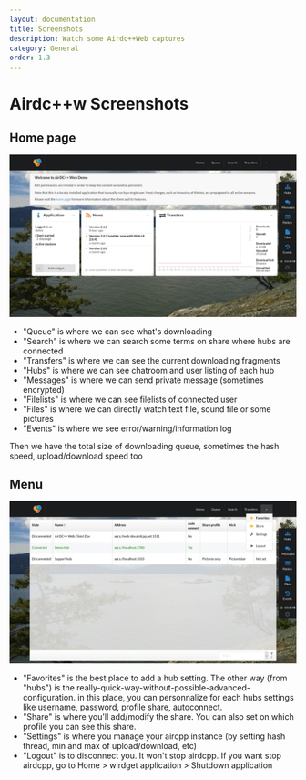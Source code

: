 ```yaml
---
layout: documentation
title: Screenshots
description: Watch some Airdc++Web captures
category: General
order: 1.3
---
```


# Airdc++w Screenshots

## Home page

![Home-page](../../assets/Airdcpp-home.png "Home Pages of Airdcpp-w")

 - "Queue" is where we can see what's downloading
 - "Search" is where we can search some terms on share where hubs are connected
 - "Transfers" is where we can see the current downloading fragments
 - "Hubs" is where we can see chatroom and user listing of each hub
 - "Messages" is where we can send private message (sometimes encrypted)
 - "Filelists" is where we can see filelists of connected user
 - "Files" is where we can directly watch text file, sound file or some pictures
 - "Events" is where we see error/warning/information log
 
 Then we have the total size of downloading queue, sometimes the hash speed, upload/download speed too
 
 ## Menu
 
![menu](../../assets/Airdcpp-menu.png "Menu of Airdcpp-w")

 - "Favorites" is the best place to add a hub setting. The other way (from "hubs") is the really-quick-way-without-possible-advanced-configuration. in this place, you can personnalize for each hubs settings like username, password, profile share, autoconnect.
 - "Share" is where you'll add/modify the share. You can also set on which profile you can see this share.
 - "Settings" is where you manage your aircpp instance (by setting hash thread, min and max of upload/download, etc)
 - "Logout" is to disconnect you. It won't stop airdcpp. If you want stop airdcpp, go to Home > wirdget application > Shutdown application
